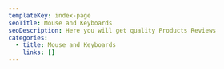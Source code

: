 ```yaml
---
templateKey: index-page
seoTitle: Mouse and Keyboards
seoDescription: Here you will get quality Products Reviews
categories:
  - title: Mouse and Keyboards
    links: []
---
```

